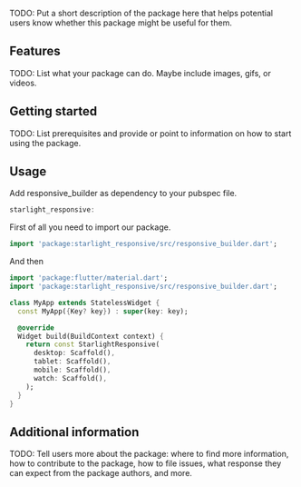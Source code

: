 <!-- 
This README describes the package. If you publish this package to pub.dev,
this README's contents appear on the landing page for your package.

For information about how to write a good package README, see the guide for
[writing package pages](https://dart.dev/guides/libraries/writing-package-pages). 

For general information about developing packages, see the Dart guide for
[creating packages](https://dart.dev/guides/libraries/create-library-packages)
and the Flutter guide for
[developing packages and plugins](https://flutter.dev/developing-packages). 
-->

TODO: Put a short description of the package here that helps potential users
know whether this package might be useful for them.

## Features

TODO: List what your package can do. Maybe include images, gifs, or videos.

## Getting started

TODO: List prerequisites and provide or point to information on how to
start using the package.

## Usage

Add responsive_builder as dependency to your pubspec file.

```dart
starlight_responsive:
```

First of all you need to import our package.

```dart
import 'package:starlight_responsive/src/responsive_builder.dart';
```

And then

```dart
import 'package:flutter/material.dart';
import 'package:starlight_responsive/src/responsive_builder.dart';

class MyApp extends StatelessWidget {
  const MyApp({Key? key}) : super(key: key);

  @override
  Widget build(BuildContext context) {
    return const StarlightResponsive(
      desktop: Scaffold(),
      tablet: Scaffold(),
      mobile: Scaffold(),
      watch: Scaffold(),
    );
  }
}
```

## Additional information

TODO: Tell users more about the package: where to find more information, how to 
contribute to the package, how to file issues, what response they can expect 
from the package authors, and more.
